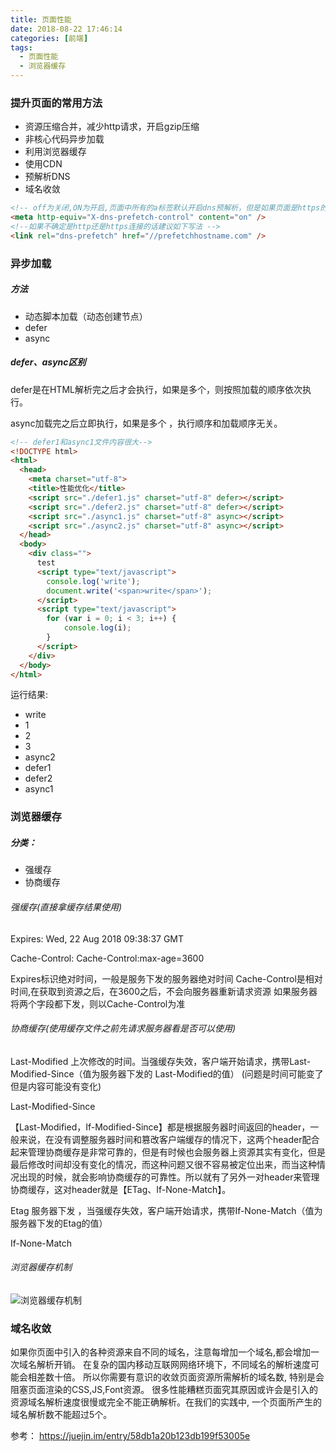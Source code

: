 ```yaml
---
title: 页面性能
date: 2018-08-22 17:46:14
categories: [前端]
tags:
  - 页面性能
  - 浏览器缓存
---
```

### 提升页面的常用方法

- 资源压缩合并，减少http请求，开启gzip压缩
- 非核心代码异步加载
- 利用浏览器缓存
- 使用CDN
- 预解析DNS
- 域名收敛

``` html
<!-- off为关闭,ON为开启,页面中所有的a标签默认开启dns预解析，但是如果页面是https的，浏览器默认关闭预解析，这里最好开启一下 -->
<meta http-equiv="X-dns-prefetch-control" content="on" />
<!--如果不确定是http还是https连接的话建议如下写法 -->
<link rel="dns-prefetch" href="//prefetchhostname.com" />
  ```
<!-- more -->

### 异步加载

##### 方法

- 动态脚本加载（动态创建节点）
- defer
- async

#####  defer、async区别

defer是在HTML解析完之后才会执行，如果是多个，则按照加载的顺序依次执行。

async加载完之后立即执行，如果是多个 ，执行顺序和加载顺序无关。

```html
<!-- defer1和async1文件内容很大-->
<!DOCTYPE html>
<html>
  <head>
    <meta charset="utf-8">
    <title>性能优化</title>
    <script src="./defer1.js" charset="utf-8" defer></script>
    <script src="./defer2.js" charset="utf-8" defer></script>
    <script src="./async1.js" charset="utf-8" async></script>
    <script src="./async2.js" charset="utf-8" async></script>
  </head>
  <body>
    <div class="">
      test
      <script type="text/javascript">
        console.log('write');
        document.write('<span>write</span>');
      </script>
      <script type="text/javascript">
        for (var i = 0; i < 3; i++) {
            console.log(i);
        }
      </script>
    </div>
  </body>
</html>
``` 
运行结果:

- write
- 1
- 2
- 3
- async2
- defer1
- defer2
- async1

### 浏览器缓存

##### 分类：
- 强缓存
- 协商缓存

###### 强缓存(直接拿缓存结果使用)

Expires: Wed, 22 Aug 2018 09:38:37 GMT

Cache-Control: Cache-Control:max-age=3600


Expires标识绝对时间，一般是服务下发的服务器绝对时间
Cache-Control是相对时间,在获取到资源之后，在3600之后，不会向服务器重新请求资源
如果服务器将两个字段都下发，则以Cache-Control为准

###### 协商缓存(使用缓存文件之前先请求服务器看是否可以使用)

Last-Modified 上次修改的时间。当强缓存失效，客户端开始请求，携带Last-Modified-Since（值为服务器下发的
Last-Modified的值）
(问题是时间可能变了 但是内容可能没有变化)

Last-Modified-Since

【Last-Modified，If-Modified-Since】都是根据服务器时间返回的header，一般来说，在没有调整服务器时间和篡改客户端缓存的情况下，这两个header配合起来管理协商缓存是非常可靠的，但是有时候也会服务器上资源其实有变化，但是最后修改时间却没有变化的情况，而这种问题又很不容易被定位出来，而当这种情况出现的时候，就会影响协商缓存的可靠性。所以就有了另外一对header来管理协商缓存，这对header就是【ETag、If-None-Match】。

Etag 服务器下发 ，当强缓存失效，客户端开始请求，携带If-None-Match（值为服务器下发的Etag的值）

If-None-Match

###### 浏览器缓存机制

![浏览器缓存机制](页面性能.jpg)

### 域名收敛

如果你页面中引入的各种资源来自不同的域名，注意每增加一个域名,都会增加一次域名解析开销。 在复杂的国内移动互联网网络环境下，不同域名的解析速度可能会相差数十倍。 所以你需要有意识的收敛页面资源所需解析的域名数, 特别是会阻塞页面渲染的CSS,JS,Font资源。 很多性能糟糕页面究其原因或许会是引入的资源域名解析速度很慢或完全不能正确解析。在我们的实践中, 一个页面所产生的域名解析数不能超过5个。

参考： https://juejin.im/entry/58db1a20b123db199f53005e
